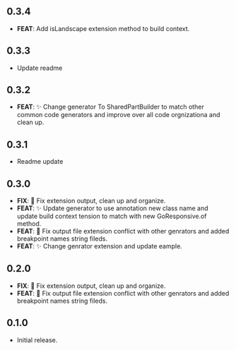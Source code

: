 ## 0.3.4

 - **FEAT**: Add isLandscape extension method to build context.

## 0.3.3

 - Update readme

## 0.3.2

 - **FEAT**: :sparkles: Change generator To SharedPartBuilder to match other common code generators and improve over all code orgnizationa and clean up.

## 0.3.1

 - Readme update

## 0.3.0

 - **FIX**: :bug: Fix extension output, clean up and organize.
 - **FEAT**: :sparkles: Update generator to use annotation new class name and update build context tension to match with new GoResponsive.of method.
 - **FEAT**: :bug: Fix output file extension conflict with other genrators and added breakpoint names string fileds.
 - **FEAT**: :sparkles: Change genrator extension and update eample.

## 0.2.0

 - **FIX**: :bug: Fix extension output, clean up and organize.
 - **FEAT**: :bug: Fix output file extension conflict with other genrators and added breakpoint names string fileds.

## 0.1.0

* Initial release.
